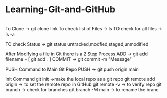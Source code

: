 # Learning-Git-and-GitHub
<br>
To Clone -> git clone link
To check list of Files -> ls
TO check for all files -> ls -a

TO check Status -> git status untracked,modfied,staged,unmodified

After Modifying a file in Git there is a 2 Step Process
ADD -> git add filename - [ git add . ]
COMMIT -> git commit -m "Message"

PUSH Command to Main Git Repo
PUSH -> git push origin main

Init Command
git init ->make the local repo as a git repo
git remote  add origin <link> -> to set the remote repo in GitHub 
git remote -v -> to verify repo
git branch -> check for branches
git branch -M main -> to rename the branc